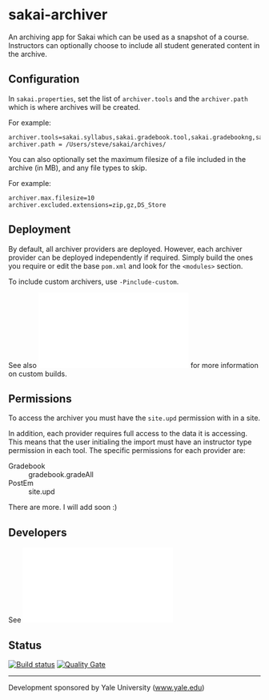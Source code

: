 # sakai-archiver
An archiving app for Sakai which can be used as a snapshot of a course. 
Instructors can optionally choose to include all student generated content in the archive. 

## Configuration

In `sakai.properties`, set the list of `archiver.tools` and the `archiver.path` which is where archives will be created. 

For example:
```
archiver.tools=sakai.syllabus,sakai.gradebook.tool,sakai.gradebookng,sakai.resources,sakai.assignment.grades,sakai.forums,sakai.dropbox,sakai.announcements,sakai.iframe.site,sakai.postem,sakai.iframe.annotatedurl,sakai.chat,sakai.samigo.tool,sakai.simple.rss,sakai.site.roster2
archiver.path = /Users/steve/sakai/archives/
```

You can also optionally set the maximum filesize of a file included in the archive (in MB), and any file types to skip.

For example:
```
archiver.max.filesize=10
archiver.excluded.extensions=zip,gz,DS_Store
```

## Deployment
By default, all archiver providers are deployed. However, each archiver provider can be deployed independently if required. Simply build the ones you require or edit the base `pom.xml` and look for the `<modules>` section.

To include custom archivers, use `-Pinclude-custom`.

See also ![DEVELOPERS.md](DEVELOPERS.md) for more information on custom builds.

## Permissions

To access the archiver you must have the `site.upd` permission with in a site.

In addition, each provider requires full access to the data it is accessing. This means that the user initialing the import must have an instructor type permission in each tool. The specific permissions for each provider are:
<dl>
  <dt>Gradebook</dt>
  <dd>gradebook.gradeAll</dd>
  <dt>PostEm</dt>
  <dd>site.upd</dd>
</dl>

There are more. I will add soon :)

## Developers
See ![DEVELOPERS.md](DEVELOPERS.md)

## Status
[![Build status](https://travis-ci.org/steveswinsburg/sakai-archiver.svg?branch=master)](https://travis-ci.org/steveswinsburg/sakai-archiver)
[![Quality Gate](https://sonarqube.com/api/badges/gate?key=org.sakaiproject.archiver:archiver)](https://sonarqube.com/dashboard/index/org.sakaiproject.archiver:archiver)


---
Development sponsored by Yale University (www.yale.edu)
